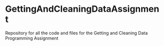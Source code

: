 # GettingAndCleaningDataAssignment
Repository for all the code and files for the Getting and Cleaning Data Programming Assignment
